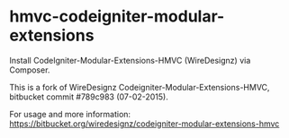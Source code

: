 # hmvc-codeigniter-modular-extensions
Install CodeIgniter-Modular-Extensions-HMVC (WireDesignz) via Composer.

This is a fork of WireDesignz Codeigniter-Modular-Extensions-HMVC, bitbucket commit #789c983 (07-02-2015).

For usage and more information: https://bitbucket.org/wiredesignz/codeigniter-modular-extensions-hmvc
